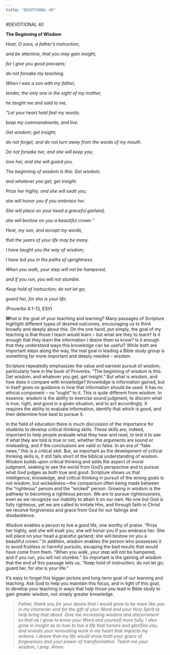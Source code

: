 ```yaml
---
title: "DEVOTIONAL 40"
---
```

#DEVOTIONAL 40

**The Beginning of Wisdom**

*Hear, O sons, a father’s instruction,*

*and be attentive, that you may gain insight,*

*for I give you good precepts;*

*do not forsake my teaching.*

*When I was a son with my father,*

*tender, the only one in the sight of my mother,*

*he taught me and said to me,*

*“Let your heart hold fast my words;*

*keep my commandments, and live.*

*Get wisdom; get insight;*

*do not forget, and do not turn away from the words of my mouth.*

*Do not forsake her, and she will keep you;*

*love her, and she will guard you.*

*The beginning of wisdom is this: Get wisdom,*

*and whatever you get, get insight.*

*Prize her highly, and she will exalt you;*

*she will honor you if you embrace her.*

*She will place on your head a graceful garland;*

*she will bestow on you a beautiful crown.”*

*Hear, my son, and accept my words,*

*that the years of your life may be many.*

*I have taught you the way of wisdom;*

*I have led you in the paths of uprightness.*

*When you walk, your step will not be hampered,*

*and if you run, you will not stumble.*

*Keep hold of instruction; do not let go;*

*guard her, for she is your life.*

(Proverbs 4:1-13, ESV)

**W**hat is the goal of your teaching and learning? Many passages of
Scripture highlight different types of desired outcomes, encouraging us
to think broadly and deeply about this. On the one hand, put simply, the
goal of my teaching is that those I teach would learn – but what are
they to learn? Is it enough that they learn the information I desire
them to know? Is it enough that they understand ways this knowledge can
be useful? While both are important steps along the way, the real goal
in leading a Bible study group is something far more important and
deeply needed – *wisdom*.

Scripture repeatedly emphasizes the value and earnest pursuit of wisdom,
particularly here in the book of Proverbs. “The beginning of wisdom is
this: Get wisdom, and whatever you get, get insight.” But what is
wisdom, and how does it compare with knowledge? Knowledge is information
gained, but in itself gives no guidance in how that information should
be used. It has no ethical component – no “ought” to it. This is quite
different from wisdom. In essence, wisdom is the ability to exercise
sound judgment, to discern what is true, right, and good in a given
situation, and to act accordingly. It requires the ability to evaluate
information, identify that which is good, and then determine how best to
pursue it.

In the field of education there is much discussion of the importance for
students to develop critical thinking skills. These skills are, indeed,
important to help people evaluate what they hear and read, to test it to
see if what they are told is true or not, whether the arguments are
sound or misleading, and if the conclusions are valid or false. In an
era of “fake news,” this is a critical skill. But, as important as the
development of critical thinking skills is, it still falls short of the
biblical understanding of wisdom. Wisdom builds upon critical thinking
and adds the aspect of moral judgment, seeking to see the world from
God’s perspective and to pursue what God judges as both true and good.
Scripture shows us that intelligence, knowledge, and critical thinking
in pursuit of the wrong goals is not wisdom, but wickedness—the
comparison often being made between the “righteous” person and the
“wicked” person. Growing in wisdom is the pathway to becoming a
righteous person. We are to pursue righteousness, even as we recognize
our inability to attain it on our own. No one but God is fully
righteous, yet we are called to imitate Him, and through faith in Christ
we receive forgiveness and grace from God for our failings and
disobedience.

Wisdom enables a person to live a good life, one worthy of praise.
“Prize her highly, and she will exalt you; she will honor you if you
embrace her. She will place on your head a graceful garland; she will
bestow on you a beautiful crown.” In addition, wisdom enables the person
who possesses it to avoid fruitless or harmful pursuits, escaping the
bad results that would have come from them. “When you walk, your step
will not be hampered, and if you run, you will not stumble.” So
important is the gaining of wisdom that the end of this passage tells
us, “Keep hold of instruction; do not let go; guard her, for she is your
life.”

It’s easy to forget this bigger picture and long-term goal of our
learning and teaching. Ask God to help you maintain this focus, and in
light of this goal, to develop your teaching in ways that help those you
lead in Bible study to gain greater wisdom, not simply greater
knowledge.

> *Father, thank you for your desire that I would grow to be more like
> you in my character and for the gift of your Word and your Holy Spirit
> to help bring that about. Give me increasing wisdom and discernment so
> that as I grow to know your Word and yourself more fully, I also grow
> in insight as to how to live a life that honors and glorifies you, and
> reveals your renovating work in my heart that impacts my actions. I
> desire that my life would show both your grace of forgiveness and your
> power of transformation. Teach me your wisdom, I pray. Amen.*
